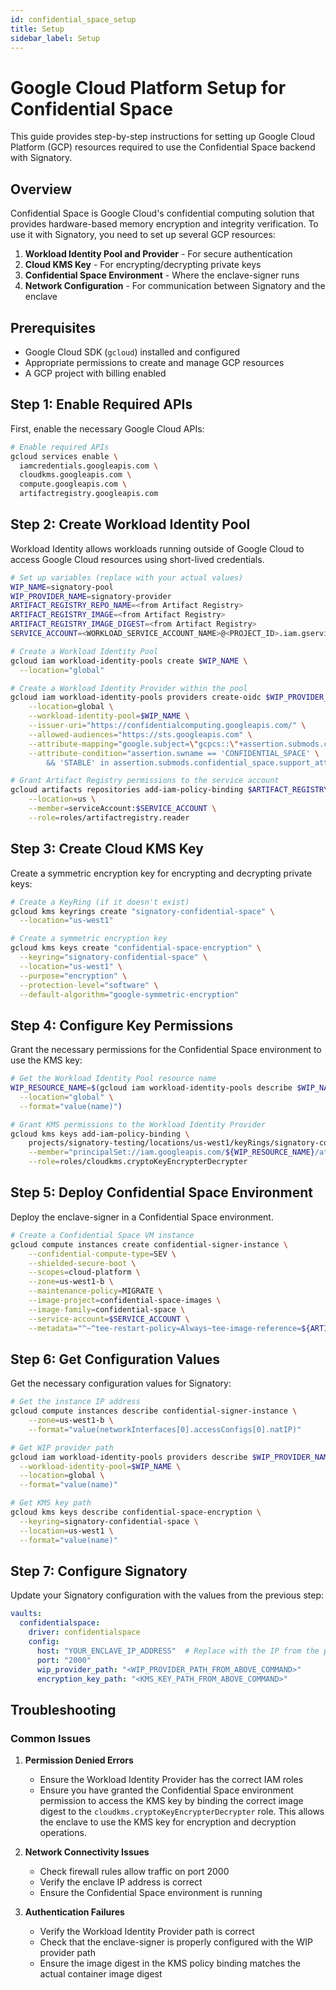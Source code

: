 ```yaml
---
id: confidential_space_setup
title: Setup
sidebar_label: Setup
---
```


# Google Cloud Platform Setup for Confidential Space

This guide provides step-by-step instructions for setting up Google Cloud Platform (GCP) resources required to use the Confidential Space backend with Signatory.

## Overview

Confidential Space is Google Cloud's confidential computing solution that provides hardware-based memory encryption and integrity verification. To use it with Signatory, you need to set up several GCP resources:

1. **Workload Identity Pool and Provider** - For secure authentication
2. **Cloud KMS Key** - For encrypting/decrypting private keys
3. **Confidential Space Environment** - Where the enclave-signer runs
4. **Network Configuration** - For communication between Signatory and the enclave

## Prerequisites

- Google Cloud SDK (`gcloud`) installed and configured
- Appropriate permissions to create and manage GCP resources
- A GCP project with billing enabled

## Step 1: Enable Required APIs

First, enable the necessary Google Cloud APIs:

```bash
# Enable required APIs
gcloud services enable \
  iamcredentials.googleapis.com \
  cloudkms.googleapis.com \
  compute.googleapis.com \
  artifactregistry.googleapis.com
```

## Step 2: Create Workload Identity Pool

Workload Identity allows workloads running outside of Google Cloud to access Google Cloud resources using short-lived credentials.

```bash
# Set up variables (replace with your actual values)
WIP_NAME=signatory-pool
WIP_PROVIDER_NAME=signatory-provider
ARTIFACT_REGISTRY_REPO_NAME=<from Artifact Registry>
ARTIFACT_REGISTRY_IMAGE=<from Artifact Registry>
ARTIFACT_REGISTRY_IMAGE_DIGEST=<from Artifact Registry>
SERVICE_ACCOUNT=<WORKLOAD_SERVICE_ACCOUNT_NAME>@<PROJECT_ID>.iam.gserviceaccount.com
```

```bash
# Create a Workload Identity Pool
gcloud iam workload-identity-pools create $WIP_NAME \
  --location="global"

# Create a Workload Identity Provider within the pool
gcloud iam workload-identity-pools providers create-oidc $WIP_PROVIDER_NAME \
    --location=global \
    --workload-identity-pool=$WIP_NAME \
    --issuer-uri="https://confidentialcomputing.googleapis.com/" \
    --allowed-audiences="https://sts.googleapis.com" \
    --attribute-mapping="google.subject=\"gcpcs::\"+assertion.submods.container.image_digest+\"::\"+assertion.submods.gce.project_number+\"::\"+assertion.submods.gce.instance_id,attribute.image_digest=assertion.submods.container.image_digest" \
    --attribute-condition="assertion.swname == 'CONFIDENTIAL_SPACE' \
        && 'STABLE' in assertion.submods.confidential_space.support_attributes"

# Grant Artifact Registry permissions to the service account
gcloud artifacts repositories add-iam-policy-binding $ARTIFACT_REGISTRY_REPO_NAME \
    --location=us \
    --member=serviceAccount:$SERVICE_ACCOUNT \
    --role=roles/artifactregistry.reader
```

## Step 3: Create Cloud KMS Key

Create a symmetric encryption key for encrypting and decrypting private keys:

```bash
# Create a KeyRing (if it doesn't exist)
gcloud kms keyrings create "signatory-confidential-space" \
  --location="us-west1"

# Create a symmetric encryption key
gcloud kms keys create "confidential-space-encryption" \
  --keyring="signatory-confidential-space" \
  --location="us-west1" \
  --purpose="encryption" \
  --protection-level="software" \
  --default-algorithm="google-symmetric-encryption"
```

## Step 4: Configure Key Permissions

Grant the necessary permissions for the Confidential Space environment to use the KMS key:

```bash
# Get the Workload Identity Pool resource name
WIP_RESOURCE_NAME=$(gcloud iam workload-identity-pools describe $WIP_NAME \
  --location="global" \
  --format="value(name)")

# Grant KMS permissions to the Workload Identity Provider
gcloud kms keys add-iam-policy-binding \
    projects/signatory-testing/locations/us-west1/keyRings/signatory-confidential-space/cryptoKeys/confidential-space-encryption \
    --member="principalSet://iam.googleapis.com/${WIP_RESOURCE_NAME}/attribute.image_digest/${ARTIFACT_REGISTRY_IMAGE_DIGEST}" \
    --role=roles/cloudkms.cryptoKeyEncrypterDecrypter
```

## Step 5: Deploy Confidential Space Environment

Deploy the enclave-signer in a Confidential Space environment. 

```bash
# Create a Confidential Space VM instance
gcloud compute instances create confidential-signer-instance \
    --confidential-compute-type=SEV \
    --shielded-secure-boot \
    --scopes=cloud-platform \
    --zone=us-west1-b \
    --maintenance-policy=MIGRATE \
    --image-project=confidential-space-images \
    --image-family=confidential-space \
    --service-account=$SERVICE_ACCOUNT \
    --metadata="^~^tee-restart-policy=Always~tee-image-reference=${ARTIFACT_REGISTRY_IMAGE}"
```

## Step 6: Get Configuration Values

Get the necessary configuration values for Signatory:

```bash
# Get the instance IP address
gcloud compute instances describe confidential-signer-instance \
    --zone=us-west1-b \
    --format="value(networkInterfaces[0].accessConfigs[0].natIP)"

# Get WIP provider path
gcloud iam workload-identity-pools providers describe $WIP_PROVIDER_NAME \
  --workload-identity-pool=$WIP_NAME \
  --location=global \
  --format="value(name)"

# Get KMS key path
gcloud kms keys describe confidential-space-encryption \
  --keyring=signatory-confidential-space \
  --location=us-west1 \
  --format="value(name)"
```

## Step 7: Configure Signatory

Update your Signatory configuration with the values from the previous step:

```yaml
vaults:
  confidentialspace:
    driver: confidentialspace
    config:
      host: "YOUR_ENCLAVE_IP_ADDRESS"  # Replace with the IP from the previous step
      port: "2000"
      wip_provider_path: "<WIP_PROVIDER_PATH_FROM_ABOVE_COMMAND>"           # Replace with the output from the gcloud command above
      encryption_key_path: "<KMS_KEY_PATH_FROM_ABOVE_COMMAND>"              # Replace with the output from the gcloud command above
```

## Troubleshooting

### Common Issues

1. **Permission Denied Errors**
   - Ensure the Workload Identity Provider has the correct IAM roles
   - Ensure you have granted the Confidential Space environment permission to access the KMS key by binding the correct image digest to the `cloudkms.cryptoKeyEncrypterDecrypter` role. This allows the enclave to use the KMS key for encryption and decryption operations.

2. **Network Connectivity Issues**
   - Check firewall rules allow traffic on port 2000
   - Verify the enclave IP address is correct
   - Ensure the Confidential Space environment is running

3. **Authentication Failures**
   - Verify the Workload Identity Provider path is correct
   - Check that the enclave-signer is properly configured with the WIP provider path
   - Ensure the image digest in the KMS policy binding matches the actual container image digest


